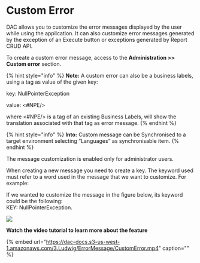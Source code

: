 # Custom Error

DAC allows you to customize the error messages displayed by the user while using the application. It can also customize error messages generated by the exception of an Execute button or exceptions generated by Report CRUD API.

To create a custom error message, access to the **Administration &gt;&gt; Custom error** section.

{% hint style="info" %}
**Note:** A custom error can also be a business labels, using a tag as value of the given key:

key: NullPointerException

value: &lt;\#NPE/&gt;

where &lt;\#NPE/&gt; is a tag of an existing Business Labels, will show the translation associated with that tag as error message.
{% endhint %}

{% hint style="info" %}
**Into:** Custom message can be Synchronised to a target environment selecting “Languages” as synchronisable item.
{% endhint %}

The message customization is enabled only for administrator users.

When creating a new message you need to create a key. The keyword used must refer to a word used in the message that we want to customize. For example:

If we wanted to customize the message in the figure below, its keyword could be the following:  
KEY: NullPointerException.

![](https://dac-docs.s3-us-west-1.amazonaws.com/ImgSito/RunTime/ErrorMessages/1.png)

**Watch the video tutorial to learn more about the feature**

{% embed url="https://dac-docs.s3-us-west-1.amazonaws.com/3.Ludwig/ErrorMessage/CustomError.mp4" caption="" %}

